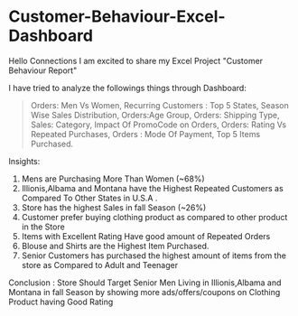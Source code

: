 # Customer-Behaviour-Excel-Dashboard
Hello Connections
I am excited to share my Excel Project "Customer Behaviour Report"

I have tried to analyze the followings things through Dashboard:

> Orders: Men Vs Women,
> Recurring Customers : Top 5 States,
> Season Wise Sales Distribution,
> Orders:Age Group,
> Orders: Shipping Type,
> Sales: Category,
> Impact Of PromoCode on Orders,
> Orders: Rating Vs Repeated Purchases,
> Orders : Mode Of Payment,
> Top 5 Items Purchased.

Insights:
1) Mens are Purchasing More Than Women (~68%)
2) Illionis,Albama and Montana have the Highest Repeated Customers as Compared To Other States in U.S.A .
3) Store has the highest Sales in fall Season (~26%)
4) Customer prefer buying clothing product as compared to other product in the Store
5) Items with Excellent Rating Have good amount of Repeated Orders
6) Blouse and Shirts are the Highest Item Purchased.
7) Senior Customers has purchased the highest amount of items from the store as Compared to Adult and Teenager

Conclusion : 
Store Should Target Senior Men Living in Illionis,Albama and Montana in fall Season by showing more ads/offers/coupons on Clothing Product having Good Rating
